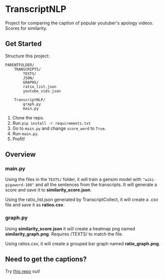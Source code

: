 # TranscriptNLP

Project for comparing the caption of popular youtuber's apology videos.
Scores for similarity. 

## Get Started
Structure this project:
```
PARENTFOLDER/
    TRANSCRIPTS/
        TEXTS/
        JSON/
        GRAPHS/
        ratio_list.json
        youtube_vids.json
        
    TranscriptNLP/
        graph.py
        main.py
```

1. Clone the repo.
2. Run `pip install -r requirements.txt`
3. Go to `main.py` and change `score_word` to `True`.
4. Run `main.py`.
5. Profit!


## Overview
### main.py
Using the files in the `TEXTS/` folder, it will train a gensim model with `"wiki-gigaword-100"` 
and all the sentences from the transcripts. It will generate a score and save it to **similarity_score.json**.

Using the ratio_list.json generated by TranscriptCollect, it will create a .csv file and save it as **ratios.csv**.

### graph.py
Using **similarity_score.json** it will create a heatmap png named **similarity_graph.png**.
Requires /TEXTS/ to match the file.

Using ratios.csv, it will create a grouped bar graph named **ratio_graph.png**.

## Need to get the captions?
Try [this repo](https://github.com/Mapleia/TranscriptCollect) out!